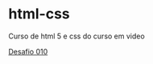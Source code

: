 # html-css
 Curso de html 5 e css do curso em video

<a href="D:\Estudos HTML\html-css\desafio\010\Index.html"> Desafio 010 </a>